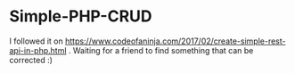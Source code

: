 # Simple-PHP-CRUD
I followed it on https://www.codeofaninja.com/2017/02/create-simple-rest-api-in-php.html .
Waiting for a friend to find something that can be corrected :)
